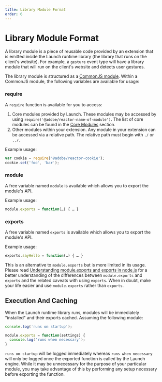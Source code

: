 ```yaml
---
title: Library Module Format
order: 6
---
```


# Library Module Format

A library module is a piece of reusable code provided by an extension that is emitted inside the Launch runtime library (the library that runs on the client's website). For example, a `gesture` event type will have a library module that will run on the client's website and detects user gestures.

The library module is structured as a [CommonJS module](http://wiki.commonjs.org/wiki/Modules/1.1.1). Within a CommonJS module, the following variables are available for usage:

### require

A `require` function is available for you to access:

1. Core modules provided by Launch. These modules may be accessed by using `require('@adobe/reactor-name-of-module')`. The list of core modules can be found in the [Core Modules](../core-modules) section.
2. Other modules within your extension. Any module in your extension can be accessed via a relative path. The relative path must begin with `./` or `../`.

Example usage:

```javascript
var cookie = require('@adobe/reactor-cookie');
cookie.set('foo', 'bar');
```

### module

A free variable named `module` is available which allows you to export the module's API.

Example usage:

```javascript
module.exports = function(…) { … }
```

### exports

A free variable named `exports` is available which allows you to export the module's API.

Example usage:

```javascript
exports.sayHello = function(…) { … }
```

This is an alternative to `module.exports` but is more limited in its usage. Please read [Understanding module.exports and exports in node.js](https://www.sitepoint.com/understanding-module-exports-exports-node-js/) for a better understanding of the differences between `module.exports` and `exports` and the related caveats with using `exports`. When in doubt, make your life easier and use `module.exports` rather than `exports`.

## Execution And Caching

When the Launch runtime library runs, modules will be immediately "installed" and their exports cached. Assuming the following module:

```javascript
console.log('runs on startup');

module.exports = function(settings) {
  console.log('runs when necessary');
}
```

`runs on startup` will be logged immediately whereas `runs when necessary` will only be logged once the exported function is called by the Launch engine. While it may be unnecessary for the purpose of your particular module, you may take advantage of this by performing any setup necessary before exporting the function.
